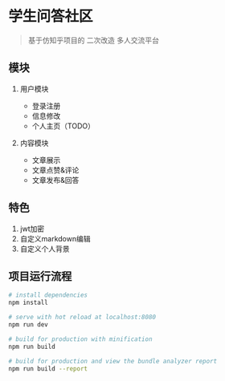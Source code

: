 # 学生问答社区

> 基于仿知乎项目的 二次改造 多人交流平台

## 模块

1. 用户模块
    - 登录注册
    - 信息修改
    - 个人主页（TODO）

2. 内容模块
    - 文章展示
    - 文章点赞&评论
    - 文章发布&回答

## 特色

1. jwt加密
2. 自定义markdown编辑
3. 自定义个人背景



## 项目运行流程

``` bash
# install dependencies
npm install

# serve with hot reload at localhost:8080
npm run dev

# build for production with minification
npm run build

# build for production and view the bundle analyzer report
npm run build --report
```

